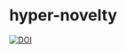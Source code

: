 # hyper-novelty

[![DOI](https://zenodo.org/badge/494913464.svg)](https://zenodo.org/badge/latestdoi/494913464)
